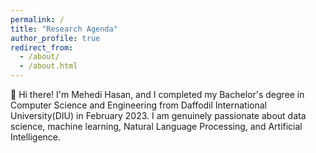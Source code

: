 ```yaml
---
permalink: /
title: "Research Agenda"
author_profile: true
redirect_from: 
  - /about/
  - /about.html
---
```


👋 Hi there! I'm Mehedi Hasan, and I completed my Bachelor's degree in Computer Science and Engineering from Daffodil International University(DIU) in February 2023. I am genuinely passionate about data science, machine learning, Natural Language Processing, and Artificial Intelligence.

